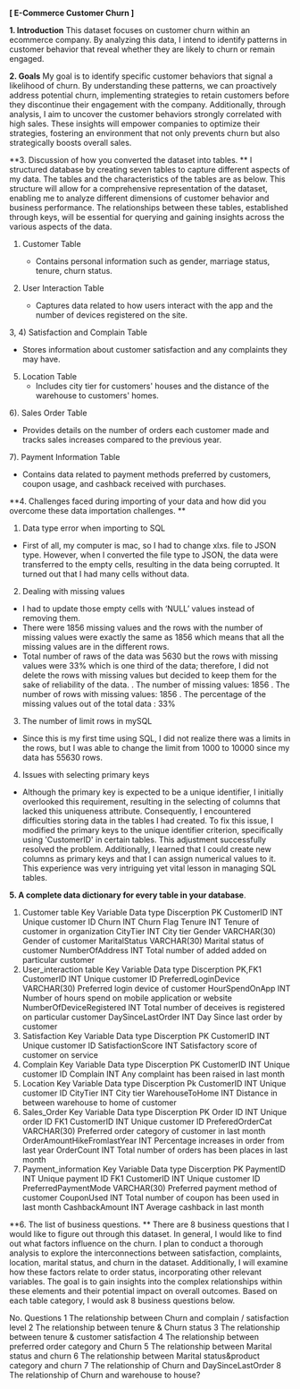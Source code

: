 
**[ E-Commerce Customer Churn ]**

**1.	Introduction**
This dataset focuses on customer churn within an ecommerce company. By analyzing this data, I intend to identify patterns in customer behavior that reveal whether they are likely to churn or remain engaged.

**2.	Goals**
My goal is to identify specific customer behaviors that signal a likelihood of churn. By understanding these patterns, we can proactively address potential churn, implementing strategies to retain customers before they discontinue their engagement with the company.
Additionally, through analysis, I aim to uncover the customer behaviors strongly correlated with high sales. These insights will empower companies to optimize their strategies, fostering an environment that not only prevents churn but also strategically boosts overall sales.

**3.	Discussion of how you converted the dataset into tables. **
I structured database by creating seven tables to capture different aspects of my data. The tables and the characteristics of the tables are as below.
This structure will allow for a comprehensive representation of the dataset, enabling me to analyze different dimensions of customer behavior and business performance. The relationships between these tables, established through keys, will be essential for querying and gaining insights across the various aspects of the data. 

1) Customer Table
   - Contains personal information such as gender, marriage status, tenure, churn status.

2) User Interaction Table
   - Captures data related to how users interact with the app and the number of devices registered on the site.

3, 4) Satisfaction and Complain Table
   - Stores information about customer satisfaction and any complaints they may have.

5) Location Table
   - Includes city tier for customers' houses and the distance of the warehouse to customers' homes.

6). Sales Order Table
   - Provides details on the number of orders each customer made and tracks sales increases compared to the previous year.

7). Payment Information Table
   - Contains data related to payment methods preferred by customers, coupon usage, and cashback received with purchases.

**4.	Challenges faced during importing of your data and how did you overcome these data importation challenges. **
1)	Data type error when importing to SQL
-	First of all, my computer is mac, so I had to change xlxs. file to JSON type. However, when I converted the file type to JSON, the data were transferred to the empty cells, resulting in the data being corrupted. It turned out that I had many cells without data.
2)	Dealing with missing values
-	I had to update those empty cells with  ‘NULL’ values instead of  removing them.
-	There were 1856 missing values and the rows with the number of missing values were exactly the same as 1856 which means that all the missing values are in the different rows.
-	Total number of raws of the data was 5630 but the rows with missing values were 33% which is one third of the data; therefore, I did not delete the rows with missing values but decided to keep them for the sake of reliability of the data. 
. The number of missing values: 1856
. The number of rows with missing values: 1856
. The percentage of the missing values out of the total data : 33%      
3)	The number of limit rows in mySQL
-	Since this is my first time using SQL, I did not realize there was a limits in the rows, but I was able to change the limit from 1000 to 10000 since my data has 55630 rows. 
4)	Issues with selecting primary keys
-	Although the primary key is expected to be a unique identifier, I initially overlooked this requirement, resulting in the selecting of columns that lacked this uniqueness attribute. Consequently, I encountered difficulties storing data in the tables I had created. To fix this issue, I modified the primary keys to the unique identifier criterion, specifically using 'CustomerID' in certain tables. This adjustment successfully resolved the problem. Additionally, I learned that I could create new columns as primary keys and that I can assign numerical values to it. This experience was very intriguing yet vital lesson in managing SQL tables. 

**5.	A complete data dictionary for every table in your database**. 
1)	Customer table
Key	Variable	Data type	Discerption
PK	CustomerID	INT	Unique customer ID
 	Churn	INT	Churn Flag
 	Tenure	INT	Tenure of customer in organization
 	CityTier	INT	City tier
 	Gender	VARCHAR(30)	Gender of customer
 	MaritalStatus	VARCHAR(30)	Marital status of customer
 	NumberOfAddress	INT	Total number of added added on particular customer
2)	 User_interaction table
Key	Variable	Data type	Discerption
PK,FK1	CustomerID	INT	Unique customer ID
 	PreferredLoginDevice	VARCHAR(30)	Preferred login device of customer
 	HourSpendOnApp	INT	Number of hours spend on mobile application or website
 	NumberOfDeviceRegistered	INT	Total number of deceives is registered on particular customer
 	DaySinceLastOrder	INT	Day Since last order by customer
3)	Satisfaction
Key	Variable	Data type	Discerption
PK	CustomerID	INT	Unique customer ID
 	SatisfactionScore	INT	Satisfactory score of customer on service
4)	Complain
Key	Variable	Data type	Discerption
PK	CustomerID	INT	Unique customer ID
 	Complain	INT	Any complaint has been raised in last month
5)	Location
Key	Variable	Data type	Discerption
Pk	CustomerID	INT	Unique customer ID
 	CityTier	INT	City tier
 	WarehouseToHome	INT	Distance in between warehouse to home of customer
6)	Sales_Order
Key	Variable	Data type	Discerption
PK	Order ID	INT	Unique order ID
FK1	CustomerID	INT	Unique customer ID
 	PreferedOrderCat	VARCHAR(30)	Preferred order category of customer in last month
 	OrderAmountHikeFromlastYear	INT	Percentage increases in order from last year
 	OrderCount	INT	Total number of orders has been places in last month
7)	Payment_information
Key	Variable	Data type	Discerption
PK	PaymentID	INT	Unique payment ID
FK1	CustomerID	INT	Unique customer ID
 	PreferredPaymentMode	VARCHAR(30)	Preferred payment method of customer
 	CouponUsed	INT	Total number of coupon has been used in last month
 	CashbackAmount	INT	Average cashback in last month


**6.	The list of business questions. **
There are 8 business questions that I would like to figure out through this dataset.
In general, I would like to find out what factors influence on the churn.
I plan to conduct a thorough analysis to explore the interconnections between 
satisfaction, complaints, location, marital status, and churn in the dataset. Additionally, I 
will examine how these factors relate to order status, incorporating other relevant 
variables. The goal is to gain insights into the complex relationships within these 
elements and their potential impact on overall outcomes.
Based on each table category, I would ask 8 business questions below.
 
No.	Questions
1	The relationship between Churn and complain / satisfaction level
2	The relationship between tenure & Churn status
3	The relationship between tenure & customer satisfaction
4	The relationship between preferred order category and Churn
5	The relationship between Marital status and churn
6	The relationship between Marital status&product category and churn
7	The relationship of Churn and DaySinceLastOrder
8	The relationship of Churn and warehouse to house?
